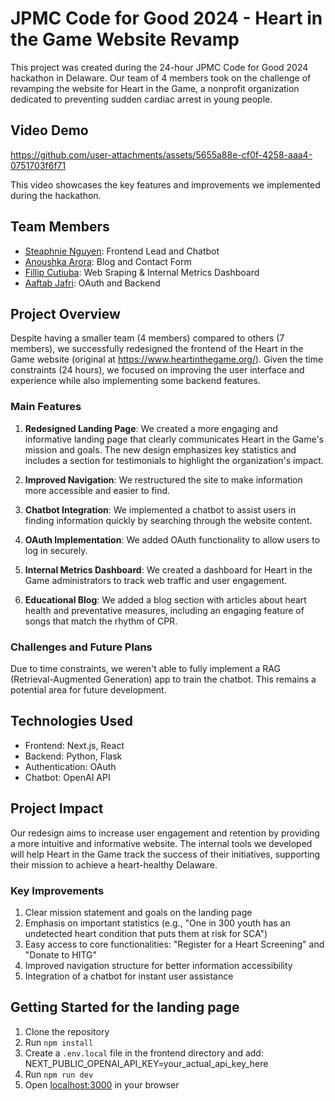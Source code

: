 # JPMC Code for Good 2024 - Heart in the Game Website Revamp

This project was created during the 24-hour JPMC Code for Good 2024 hackathon in Delaware. Our team of 4 members took on the challenge of revamping the website for Heart in the Game, a nonprofit organization dedicated to preventing sudden cardiac arrest in young people.

## Video Demo

https://github.com/user-attachments/assets/5655a88e-cf0f-4258-aaa4-0751703f6f71

This video showcases the key features and improvements we implemented during the hackathon.

## Team Members

- [Steaphnie Nguyen](https://www.linkedin.com/in/steph-tien-ng): Frontend Lead and Chatbot
- [Anoushka Arora](https://www.linkedin.com/in/anoushka-arora-b77929153/): Blog and Contact Form
- [Fillip Cutiuba](https://www.linkedin.com/in/fillipcutiuba/): Web Sraping & Internal Metrics Dashboard
- [Aaftab Jafri](https://www.linkedin.com/in/aaftab-jafri/): OAuth and Backend

## Project Overview

Despite having a smaller team (4 members) compared to others (7 members), we successfully redesigned the frontend of the Heart in the Game website (original at https://www.heartinthegame.org/). Given the time constraints (24 hours), we focused on improving the user interface and experience while also implementing some backend features.

### Main Features

1. **Redesigned Landing Page**: We created a more engaging and informative landing page that clearly communicates Heart in the Game's mission and goals. The new design emphasizes key statistics and includes a section for testimonials to highlight the organization's impact.

2. **Improved Navigation**: We restructured the site to make information more accessible and easier to find.

3. **Chatbot Integration**: We implemented a chatbot to assist users in finding information quickly by searching through the website content.

4. **OAuth Implementation**: We added OAuth functionality to allow users to log in securely.

5. **Internal Metrics Dashboard**: We created a dashboard for Heart in the Game administrators to track web traffic and user engagement.

6. **Educational Blog**: We added a blog section with articles about heart health and preventative measures, including an engaging feature of songs that match the rhythm of CPR.

### Challenges and Future Plans

Due to time constraints, we weren't able to fully implement a RAG (Retrieval-Augmented Generation) app to train the chatbot. This remains a potential area for future development.

## Technologies Used

- Frontend: Next.js, React
- Backend: Python, Flask
- Authentication: OAuth
- Chatbot: OpenAI API

## Project Impact

Our redesign aims to increase user engagement and retention by providing a more intuitive and informative website. The internal tools we developed will help Heart in the Game track the success of their initiatives, supporting their mission to achieve a heart-healthy Delaware.

### Key Improvements

1. Clear mission statement and goals on the landing page
2. Emphasis on important statistics (e.g., "One in 300 youth has an undetected heart condition that puts them at risk for SCA")
3. Easy access to core functionalities: "Register for a Heart Screening" and "Donate to HITG"
4. Improved navigation structure for better information accessibility
5. Integration of a chatbot for instant user assistance

## Getting Started for the landing page

1. Clone the repository
2. Run `npm install`
3. Create a `.env.local` file in the frontend directory and add:
   NEXT_PUBLIC_OPENAI_API_KEY=your_actual_api_key_here
4. Run `npm run dev`
5. Open [localhost:3000](http://localhost:3000) in your browser
